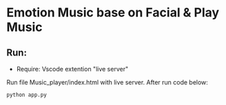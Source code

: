 # Emotion Music base on Facial & Play Music

## Run:
  - Require: Vscode extention "live server"
  
  Run file Music_player/index.html with live server. After run code below:
``` 
python app.py

```
